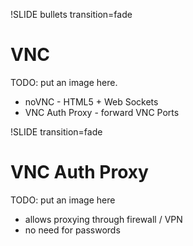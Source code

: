 !SLIDE bullets transition=fade

# VNC

TODO: put an image here.

* noVNC - HTML5 + Web Sockets
* VNC Auth Proxy - forward VNC Ports

!SLIDE transition=fade

# VNC Auth Proxy

TODO: put an image here

* allows proxying through firewall / VPN
* no need for passwords